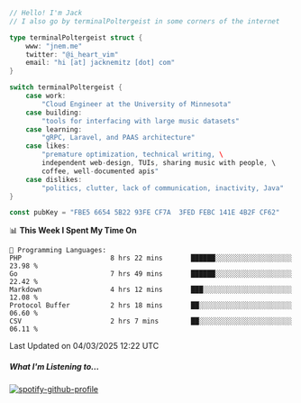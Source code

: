 ```go
// Hello! I'm Jack
// I also go by terminalPoltergeist in some corners of the internet

type terminalPoltergeist struct {
    www: "jnem.me"
    twitter: "@i_heart_vim"
    email: "hi [at] jacknemitz [dot] com"
}

switch terminalPoltergeist {
    case work:
        "Cloud Engineer at the University of Minnesota"
    case building:
        "tools for interfacing with large music datasets"
    case learning:
        "gRPC, Laravel, and PAAS architecture"
    case likes:
        "premature optimization, technical writing, \
        independent web-design, TUIs, sharing music with people, \
        coffee, well-documented apis"
    case dislikes:
        "politics, clutter, lack of communication, inactivity, Java"
}

const pubKey = "FBE5 6654 5B22 93FE CF7A  3FED FEBC 141E 4B2F CF62"
```

<!--START_SECTION:waka-->
📊 **This Week I Spent My Time On** 

```text
💬 Programming Languages: 
PHP                      8 hrs 22 mins       ██████░░░░░░░░░░░░░░░░░░░   23.98 % 
Go                       7 hrs 49 mins       ██████░░░░░░░░░░░░░░░░░░░   22.42 % 
Markdown                 4 hrs 12 mins       ███░░░░░░░░░░░░░░░░░░░░░░   12.08 % 
Protocol Buffer          2 hrs 18 mins       ██░░░░░░░░░░░░░░░░░░░░░░░   06.60 % 
CSV                      2 hrs 7 mins        ██░░░░░░░░░░░░░░░░░░░░░░░   06.11 % 
```


 Last Updated on 04/03/2025 12:22 UTC
<!--END_SECTION:waka-->

##### What I'm Listening to...

[![spotify-github-profile](https://jnem.me/listening-item?maxAge=2592000)](https://jnem.me/listening)

